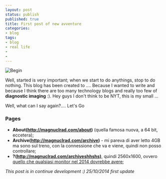 ```yaml
---
layout: post
status: publish
published: true
title: First post of new avventure
categories:
- blog
tags:
- blog
- real life
- 
- 
---
```


![Begin](https://farm8.staticflickr.com/7416/10709298673_fbe3ca4f60_c.jpg)

Well, started is very important; when we start to do anythings, stop to do nothing. This blog has been created to ....
Because I wanted to write and because I think there are too many technology blogs and really too few of **diagnostic imaging** :). Hey guys I don't think to be NYT, this is my small ... 

Well, what can I say again?....
Let's Go

### Pages

- **About(http://magnuclrad.com/about)** (quella famosa nuova, a 64 bit, eccetera);
- **Archive(http://magnuclrad.com/archive)** - mi pareva di aver letto 4GB ma sono sul treno, con la connessione che va e viene, quindi non posso controllare;
- **?(http://magnuclrad.com/archiveshhshs)**, quindi 2560x1600, ovvero [quello che qualsiasi monitor nel 2014 dovrebbe avere](http://dottorblaster.it/2014/01/mio-regno-4k/);

_This post is in continue development :)_ 
_25/10/2014 first update_